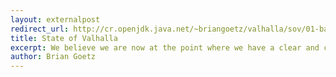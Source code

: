 ```yaml
---
layout: externalpost
redirect_url: http://cr.openjdk.java.net/~briangoetz/valhalla/sov/01-background.html
title: State of Valhalla
excerpt: We believe we are now at the point where we have a clear and coherent path to enhance the Java language and virtual machine with value types...
author: Brian Goetz
---
```

